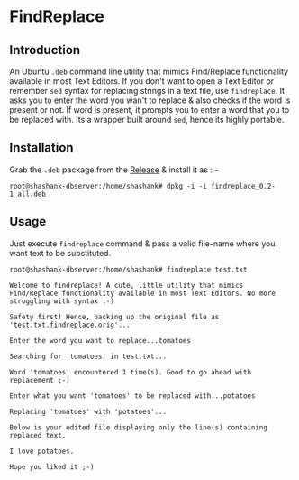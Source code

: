 # FindReplace

## Introduction
An Ubuntu ``.deb`` command line utility that mimics Find/Replace functionality available in most Text Editors.
If you don't want to open a Text Editor or remember ``sed`` syntax for replacing strings in a text file, use ``findreplace``. It asks you to enter the word you wan't to replace & also checks if the word is present or not. If word is present, it prompts you to enter a word that you to be replaced with.
Its a wrapper built around ``sed``, hence its highly portable.

## Installation
Grab the ``.deb`` package from the [Release](https://github.com/shashank-ssriva/FindReplace/releases) & install it as : -
```
root@shashank-dbserver:/home/shashank# dpkg -i -i findreplace_0.2-1_all.deb
```
## Usage
Just execute ``findreplace`` command & pass a valid file-name where you want text to be substituted.
```
root@shashank-dbserver:/home/shashank# findreplace test.txt

Welcome to findreplace! A cute, little utility that mimics Find/Replace functionality available in most Text Editors. No more struggling with syntax :-)

Safety first! Hence, backing up the original file as 'test.txt.findreplace.orig'...

Enter the word you want to replace...tomatoes

Searching for 'tomatoes' in test.txt...

Word 'tomatoes' encountered 1 time(s). Good to go ahead with replacement ;-)

Enter what you want 'tomatoes' to be replaced with...potatoes

Replacing 'tomatoes' with 'potatoes'...

Below is your edited file displaying only the line(s) containing replaced text.

I love potatoes.

Hope you liked it ;-)
```
